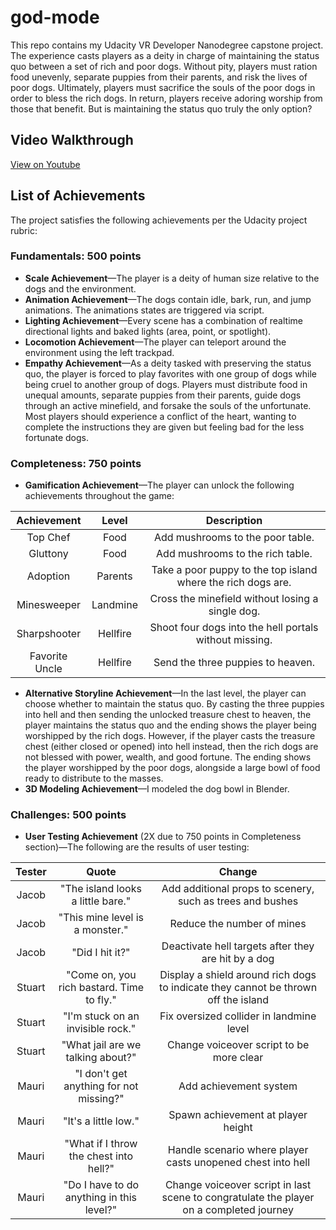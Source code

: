 # god-mode

This repo contains my Udacity VR Developer Nanodegree capstone project. The experience casts players as a deity in charge of maintaining the status quo between a set of rich and poor dogs. Without pity, players must ration food unevenly, separate puppies from their parents, and risk the lives of poor dogs. Ultimately, players must sacrifice the souls of the poor dogs in order to bless the rich dogs. In return, players receive adoring worship from those that benefit. But is maintaining the status quo truly the only option?

## Video Walkthrough
[View on Youtube](https://youtu.be/pYS6a06gcqw)

## List of Achievements

The project satisfies the following achievements per the Udacity project rubric:

### Fundamentals: 500 points

- **Scale Achievement**—The player is a deity of human size relative to the dogs and the environment.
- **Animation Achievement**—The dogs contain idle, bark, run, and jump animations. The animations states are triggered via script.
- **Lighting Achievement**—Every scene has a combination of realtime directional lights and baked lights (area, point, or spotlight).
- **Locomotion Achievement**—The player can teleport around the environment using the left trackpad.
- **Empathy Achievement**—As a deity tasked with preserving the status quo, the player is forced to play favorites with one group of dogs while being cruel to another group of dogs. Players must distribute food in unequal amounts, separate puppies from their parents, guide dogs through an active minefield, and forsake the souls of the unfortunate. Most players should experience a conflict of the heart, wanting to complete the instructions they are given but feeling bad for the less fortunate dogs.

### Completeness: 750 points

- **Gamification Achievement**—The player can unlock the following achievements throughout the game:

| Achievement | Level | Description |
| :---: | :---: | :---: |
| Top Chef | Food | Add mushrooms to the poor table. |
| Gluttony | Food | Add mushrooms to the rich table. |
| Adoption | Parents | Take a poor puppy to the top island where the rich dogs are. |
| Minesweeper | Landmine | Cross the minefield without losing a single dog. |
| Sharpshooter | Hellfire | Shoot four dogs into the hell portals without missing. |
| Favorite Uncle | Hellfire | Send the three puppies to heaven. |

- **Alternative Storyline Achievement**—In the last level, the player can choose whether to maintain the status quo. By casting the three puppies into hell and then sending the unlocked treasure chest to heaven, the player maintains the status quo and the ending shows the player being worshipped by the rich dogs. However, if the player casts the treasure chest (either closed or opened) into hell instead, then the rich dogs are not blessed with power, wealth, and good fortune. The ending shows the player worshipped by the poor dogs, alongside a large bowl of food ready to distribute to the masses.
- **3D Modeling Achievement**—I modeled the dog bowl in Blender.

### Challenges: 500 points
- **User Testing Achievement** (2X due to 750 points in Completeness section)—The following are the results of user testing:

| Tester | Quote | Change |
| :---: | :---: | :---: |
| Jacob | "The island looks a little bare." | Add additional props to scenery, such as trees and bushes |
| Jacob | "This mine level is a monster." |  Reduce the number of mines |
| Jacob | "Did I hit it?" | Deactivate hell targets after they are hit by a dog |
| Stuart | "Come on, you rich bastard. Time to fly." | Display a shield around rich dogs to indicate they cannot be thrown off the island |
| Stuart | "I'm stuck on an invisible rock." | Fix oversized collider in landmine level |
| Stuart | "What jail are we talking about?" | Change voiceover script to be more clear |
| Mauri | "I don't get anything for not missing?" | Add achievement system |
| Mauri | "It's a little low." | Spawn achievement at player height |
| Mauri | "What if I throw the chest into hell?" | Handle scenario where player casts unopened chest into hell |
| Mauri | "Do I have to do anything in this level?" | Change voiceover script in last scene to congratulate the player on a completed journey |



